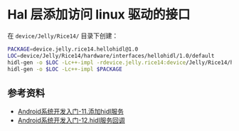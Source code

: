 # Hal 层添加访问 linux 驱动的接口

在 `device/Jelly/Rice14/` 目录下创建：


```bash
PACKAGE=device.jelly.rice14.hellohidl@1.0
LOC=device/Jelly/Rice14/hardware/interfaces/hellohidl/1.0/default
hidl-gen -o $LOC -Lc++-impl -rdevice.jelly.rice14:device/Jelly/Rice14/hardware/interfaces $PACKAGE
hidl-gen -o $LOC -Lc++-impl $PACKAGE
```


## 参考资料

* [Android系统开发入门-11.添加hidl服务](http://qiushao.net/2020/01/07/Android%E7%B3%BB%E7%BB%9F%E5%BC%80%E5%8F%91%E5%85%A5%E9%97%A8/11-%E6%B7%BB%E5%8A%A0hidl%E6%9C%8D%E5%8A%A1/)
* [Android系统开发入门-12.hidl服务回调](http://qiushao.net/2020/01/10/Android%E7%B3%BB%E7%BB%9F%E5%BC%80%E5%8F%91%E5%85%A5%E9%97%A8/12-hidl%E6%9C%8D%E5%8A%A1%E5%9B%9E%E8%B0%83/)